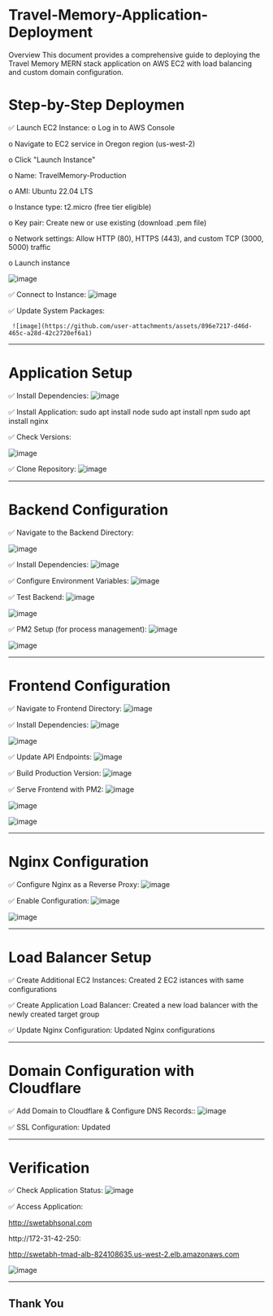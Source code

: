 # Travel-Memory-Application-Deployment

Overview
This document provides a comprehensive guide to deploying the Travel Memory MERN stack application on AWS EC2 with load balancing and custom domain configuration.

# Step-by-Step Deploymen

✅ 	Launch EC2 Instance:
o	Log in to AWS Console

o	Navigate to EC2 service in Oregon region (us-west-2)

o	Click "Launch Instance"

o	Name: TravelMemory-Production

o	AMI: Ubuntu 22.04 LTS

o	Instance type: t2.micro (free tier eligible)

o	Key pair: Create new or use existing (download .pem file)

o	Network settings: Allow HTTP (80), HTTPS (443), and custom TCP (3000, 5000) traffic

o	Launch instance

![image](https://github.com/user-attachments/assets/3d815128-4c30-4d0b-9228-91aadbd67f50)


✅ 	Connect to Instance:
![image](https://github.com/user-attachments/assets/559d9591-1ceb-4671-baff-2ee3b83ad88d)

✅ 	Update System Packages:
   
     ![image](https://github.com/user-attachments/assets/896e7217-d46d-465c-a28d-42c2720ef6a1)

*********************************************************************************************************************************************************************
# Application Setup

✅  Install Dependencies:
 ![image](https://github.com/user-attachments/assets/f22fab3b-049f-4a6a-99a5-f17025e315a5)

✅  Install Application:
sudo apt install node
sudo apt install npm
sudo apt install nginx

✅ Check Versions:

 ![image](https://github.com/user-attachments/assets/4bcf024e-7673-4b2f-b2d0-5803ccb2352d)

✅  Clone Repository:
![image](https://github.com/user-attachments/assets/d715b5bb-9e23-43f5-bbeb-fbcd7342bd39)


*********************************************************************************************************************************************************************

# Backend Configuration

✅  Navigate to the Backend Directory:

 ![image](https://github.com/user-attachments/assets/b91e4594-43bc-41b2-9d8e-0844e30d4cfb)

✅  Install Dependencies:
 ![image](https://github.com/user-attachments/assets/bd5c2fb6-8c7a-4f95-9811-18344c3f3b36)

✅  Configure Environment Variables:
  ![image](https://github.com/user-attachments/assets/2f391f5e-ca45-4f61-8fe1-fa6e21ca6502)

✅  Test Backend:
 ![image](https://github.com/user-attachments/assets/1b3b8fea-67ca-4ff6-a7df-1b69dfcc7102)

 ![image](https://github.com/user-attachments/assets/7da1c3fa-0b64-4cdd-a985-5f6e35202fd9)

✅  PM2 Setup (for process management):
 ![image](https://github.com/user-attachments/assets/67e0d754-5706-486c-a40e-85d2b50d7e67)

 ![image](https://github.com/user-attachments/assets/c1218c31-1c24-4d25-866a-93c721cc14bd)

*********************************************************************************************************************************************************************
# Frontend Configuration

✅ Navigate to Frontend Directory:
 ![image](https://github.com/user-attachments/assets/b03f2f46-de43-4497-90da-73afc45e1dce)


✅ Install Dependencies:
 ![image](https://github.com/user-attachments/assets/0aed1c93-eba0-4ea2-b6af-fd2e620e5488)

 ![image](https://github.com/user-attachments/assets/acea448c-84aa-4e5b-aac7-d184bf5ff7f4)


✅ Update API Endpoints:
 ![image](https://github.com/user-attachments/assets/f19fa8c7-15e7-4628-bf38-1b74da9eb62a)


✅ Build Production Version:
 ![image](https://github.com/user-attachments/assets/718c3e8b-e658-4202-82e2-2c8b9a3e77ee)


✅ Serve Frontend with PM2:
 ![image](https://github.com/user-attachments/assets/89a1a9a5-df4a-4ec6-99be-e5e636839bb6)

 ![image](https://github.com/user-attachments/assets/73a32b9e-22c7-43fe-ad2f-7a0c35694b88)

 ![image](https://github.com/user-attachments/assets/5136f6a6-5fdd-450d-b7e8-39bde51899b7)


*********************************************************************************************************************************************************************
# Nginx Configuration

✅ Configure Nginx as a Reverse Proxy:
 ![image](https://github.com/user-attachments/assets/3ac5b95b-3684-419b-889d-052485fa6aa2)



✅ Enable Configuration:
 ![image](https://github.com/user-attachments/assets/33e029e3-58a3-4a4c-a7e6-0f297aacbcfb)

 ![image](https://github.com/user-attachments/assets/c6215501-2476-4788-a48b-703c3b6a0b73)


*********************************************************************************************************************************************************************
# Load Balancer Setup

✅ Create Additional EC2 Instances:
 Created 2 EC2 istances with same configurations

✅ Create Application Load Balancer:
 Created a new load balancer with the newly created target group


✅ Update Nginx Configuration:
 Updated Nginx configurations


*********************************************************************************************************************************************************************

# Domain Configuration with Cloudflare

✅ Add Domain to Cloudflare & Configure DNS Records:: 
 ![image](https://github.com/user-attachments/assets/69ba075f-6384-46c9-89dd-8c56f778d3cd)


✅ SSL Configuration:
 Updated

*********************************************************************************************************************************************************************
# Verification

✅ Check Application Status:
 ![image](https://github.com/user-attachments/assets/3e80927d-4017-4761-a32b-fcf81be96544)


✅ Access Application:

http://swetabhsonal.com

http://172-31-42-250:

http://swetabh-tmad-alb-824108635.us-west-2.elb.amazonaws.com

 ![image](https://github.com/user-attachments/assets/45efca0a-60f3-43a8-9f7c-ac87b754d717)

*********************************************************************************************************************************************************************

## Thank You ##


